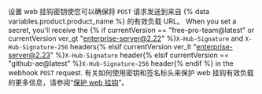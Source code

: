 设置 web 挂钩密钥使您可以确保将 `POST` 请求发送到来自 {% data variables.product.product_name %} 的有效负载 URL。 When you set a secret, you'll receive the {% if currentVersion == "free-pro-team@latest" or currentVersion ver_gt "enterprise-server@2.22" %}`X-Hub-Signature` and `X-Hub-Signature-256` headers{% elsif currentVersion ver_lt "enterprise-server@2.23" %}`X-Hub-Signature` header{% elsif currentVersion == "github-ae@latest" %}`X-Hub-Signature-256` header{% endif %} in the webhook `POST` request. 有关如何使用密钥和签名标头来保护 web 挂钩有效负载的更多信息，请参阅“[保护 web 挂钩](/webhooks/securing/)”。
